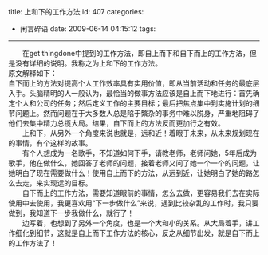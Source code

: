 title: 上和下的工作方法
id: 407
categories:
  - 闲言碎语
date: 2009-06-14 04:15:12
tags:
---

　　在get thingdone中提到的工作方法，即自上而下和自下而上的工作方法，但是没有详细的说明。我称之为上和下的工作方法。
</br>原文解释如下：
</br>自下而上的方法对提高个人工作效率具有实用价值，即从当前活动和任务的最底层入手。头脑精明的人一般认为，最恰当的做事方法应该是自上而下地进行：首先确定个人和公司的任务；然后定义工作的主要目标；最后把焦点集中到实施计划的细节问题上。然而问题在于大多数人总是陷于繁杂的事务中难以脱身，严重地阻碍了他们去集中精力总揽大局。结果，自下而上的方法反而更加行之有效。
</br>　　上和下，从另外一个角度来说也就是，远和近！着眼于未来，从未来规划现在的事情，有个这样的故事。
</br>　　有个人想成为一名歌手，不知道如何下手，请教老师，老师问她，5年后成为歌手，他在做什么，她回答了老师的问题，接着老师又问了她一个一个的问题，让她明白了现在需要做什么！使用自上而下的方法，从远到近，让她明白了她的路怎么去走，来实现远的目标。&nbsp;
</br>　　自下而上的工作方法，需要知道眼前的事情，怎么去做，更容易我们去在实际使用中去使用，我更喜欢用“下一步做什么”来说，遇到比较杂乱的工作时，我只要做到，我知道下一步我做什么，就行了！
</br>　　边写着，也想到了另外一个角度，也是一个大和小的关系。从大局着手，讲工作细化到细节，这就是自上而下工作方法的核心，反之从细节出发，就是自下而上的工作方法了！
